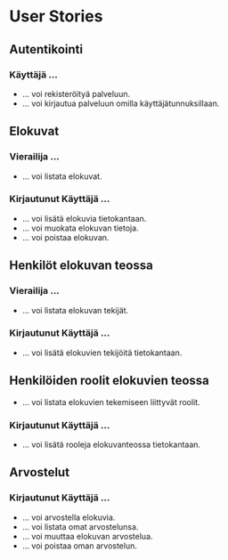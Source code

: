 # User Stories


## Autentikointi
### Käyttäjä ...
* ... voi rekisteröityä palveluun.
* ... voi kirjautua palveluun omilla käyttäjätunnuksillaan.

## Elokuvat
### Vierailija ...
* ... voi listata elokuvat.
### Kirjautunut Käyttäjä ...
* ... voi lisätä elokuvia tietokantaan.
* ... voi muokata elokuvan tietoja.
* ... voi poistaa elokuvan.


## Henkilöt elokuvan teossa
### Vierailija ...
* ... voi listata elokuvan tekijät.
### Kirjautunut Käyttäjä ...
* ... voi lisätä elokuvien tekijöitä tietokantaan.


## Henkilöiden roolit elokuvien teossa
* ... voi listata elokuvien tekemiseen liittyvät roolit.
### Kirjautunut Käyttäjä ...
* ... voi lisätä rooleja elokuvanteossa tietokantaan.


## Arvostelut
### Kirjautunut Käyttäjä ...
* ... voi arvostella elokuvia.
* ... voi listata omat arvostelunsa.
* ... voi muuttaa elokuvan arvostelua.
* ... voi poistaa oman arvostelun.





